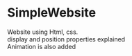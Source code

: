 # SimpleWebsite
Website using Html, css. <br>
display and position properties explained <br>
Animation is also added
